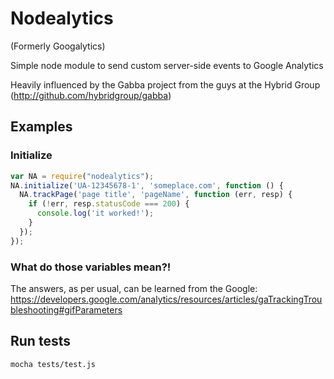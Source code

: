 # Nodealytics

(Formerly Googalytics)

Simple node module to send custom server-side events to Google Analytics

Heavily influenced by the Gabba project from the guys at the Hybrid Group (http://github.com/hybridgroup/gabba)

## Examples

### Initialize

```javascript
var NA = require("nodealytics");
NA.initialize('UA-12345678-1', 'someplace.com', function () {
  NA.trackPage('page title', 'pageName', function (err, resp) {
    if (!err, resp.statusCode === 200) {
      console.log('it worked!');
    }
  });
});
```

### What do those variables mean?!

The answers, as per usual, can be learned from the Google: https://developers.google.com/analytics/resources/articles/gaTrackingTroubleshooting#gifParameters

## Run tests

```
mocha tests/test.js
```
